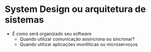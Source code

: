 # System Design ou arquitetura de sistemas
 - É como será organizado seu software
   - Quando utilizar comunicação assincrona ou sincronar?
   - Quando utilizar aplicações monilíticas ou microservoços